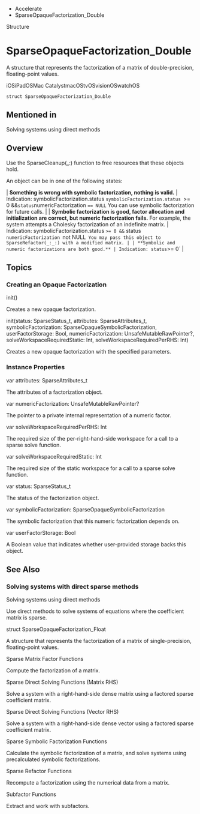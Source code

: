 

- Accelerate
-  SparseOpaqueFactorization_Double 

Structure

# SparseOpaqueFactorization_Double

A structure that represents the factorization of a matrix of double-precision, floating-point values.

iOSiPadOSMac CatalystmacOStvOSvisionOSwatchOS

``` source
struct SparseOpaqueFactorization_Double
```

## Mentioned in 

Solving systems using direct methods

## Overview

Use the SparseCleanup(_:) function to free resources that these objects hold.

An object can be in one of the following states:

| **Something is wrong with symbolic factorization, nothing is valid.** | Indication: symbolicFactorization.status `symbolicFactorization.status `>= 0 &&` status `numericFactorization `== NULL`  You can use symbolic factorization for future calls. |
| **Symbolic factorization is good, factor allocation and initialization are correct, but numeric factorization fails.**  For example, the system attempts a Cholesky factorization of an indefinite matrix. | Indication: symbolicFactorization.status `>= 0 &&` status `numericFactorization `not NULL`  You may pass this object to SparseRefactor(_:_:) with a modified matrix. |
| **Symbolic and numeric factorizations are both good.** | Indication: status `>= 0` |

## Topics

### Creating an Opaque Factorization

init()

Creates a new opaque factorization.

init(status: SparseStatus_t, attributes: SparseAttributes_t, symbolicFactorization: SparseOpaqueSymbolicFactorization, userFactorStorage: Bool, numericFactorization: UnsafeMutableRawPointer?, solveWorkspaceRequiredStatic: Int, solveWorkspaceRequiredPerRHS: Int)

Creates a new opaque factorization with the specified parameters.

### Instance Properties

var attributes: SparseAttributes_t

The attributes of a factorization object.

var numericFactorization: UnsafeMutableRawPointer?

The pointer to a private internal representation of a numeric factor.

var solveWorkspaceRequiredPerRHS: Int

The required size of the per-right-hand-side workspace for a call to a sparse solve function.

var solveWorkspaceRequiredStatic: Int

The required size of the static workspace for a call to a sparse solve function.

var status: SparseStatus_t

The status of the factorization object.

var symbolicFactorization: SparseOpaqueSymbolicFactorization

The symbolic factorization that this numeric factorization depends on.

var userFactorStorage: Bool

A Boolean value that indicates whether user-provided storage backs this object.

## See Also

### Solving systems with direct sparse methods

Solving systems using direct methods

Use direct methods to solve systems of equations where the coefficient matrix is sparse.

struct SparseOpaqueFactorization_Float

A structure that represents the factorization of a matrix of single-precision, floating-point values.

Sparse Matrix Factor Functions

Compute the factorization of a matrix.

Sparse Direct Solving Functions (Matrix RHS)

Solve a system with a right-hand-side dense matrix using a factored sparse coefficient matrix.

Sparse Direct Solving Functions (Vector RHS)

Solve a system with a right-hand-side dense vector using a factored sparse coefficient matrix.

Sparse Symbolic Factorization Functions

Calculate the symbolic factorization of a matrix, and solve systems using precalculated symbolic factorizations.

Sparse Refactor Functions

Recompute a factorization using the numerical data from a matrix.

Subfactor Functions

Extract and work with subfactors.


